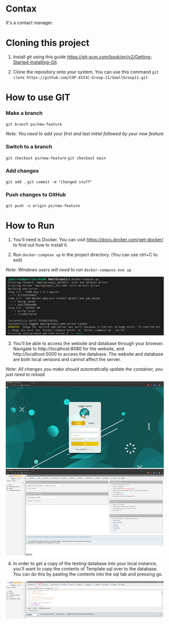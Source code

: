 # Contax

It's a contact manager.

# Cloning this project

1. Install git using this guide https://git-scm.com/book/en/v2/Getting-Started-Installing-Git.

2. Clone the repository onto your system. You can use this command `git clone https://github.com/COP-4331C-Group-11/SmallGroup11.git`

# How to use GIT

### Make a branch
`git branch ps/new-feature`

*Note: You need to add your first and last initial followed by your new feature*

### Switch to a branch
`git checkout ps/new-feature`
`git checkout main`

### Add changes
`git add .`
`git commit -m "Changed stuff"`

### Push changes to GitHub
`git push -u origin ps/new-feature`

# How to Run

1. You'll need is Docker. You can visit https://docs.docker.com/get-docker/ to find out how to install it.

2. Run `docker-compose up` in the project directory. (You can use ctrl+C to exit)

*Note: Windows users will need to run* `docker-compose.exe up` 

<img src="screenshots/docker-compose.png">

3. You'll be able to access the website and database through your browser. Navigate to http://localhost:8080 for the website, and http://localhost:5000 to access the database. The website and database are both local versions and cannot affect the server.

*Note: All changes you make should automatically update the container, you just need to reload.*

<img src="screenshots/website.png">
<img src="screenshots/database.png">

4. In order to get a copy of the testing database into your local instance, you'll want to copy the contents of Template.sql over to the database. You can do this by pasting the contents into the sql tab and pressing go.

<img src="screenshots/phpmyadmin.png">
